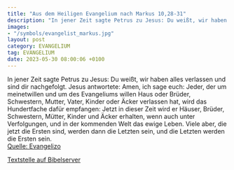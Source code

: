 ```yaml
---
title: "Aus dem Heiligen Evangelium nach Markus 10,28-31"
description: "In jener Zeit sagte Petrus zu Jesus: Du weißt, wir haben alles verlassen und sind dir nachgefolgt. Jesus antwortete: Amen, ich sage euch: Jeder, der um meinetwillen und um des Evangeliums willen Haus oder Brüder, Schwestern, Mutter, Vater, Kinder oder Äcker verlassen hat, wird da...."
images:
- "/symbols/evangelist_markus.jpg"
layout: post
category: EVANGELIUM
tag: EVANGELIUM
date: 2023-05-30 08:00:06 +0100
---
```

In jener Zeit sagte Petrus zu Jesus: Du weißt, wir haben alles verlassen und sind dir nachgefolgt.
Jesus antwortete: Amen, ich sage euch: Jeder, der um meinetwillen und um des Evangeliums willen Haus oder Brüder, Schwestern, Mutter, Vater, Kinder oder Äcker verlassen hat,
wird das Hundertfache dafür empfangen: Jetzt in dieser Zeit wird er Häuser, Brüder, Schwestern, Mütter, Kinder und Äcker erhalten, wenn auch unter Verfolgungen, und in der kommenden Welt das ewige Leben.<!--more-->
Viele aber, die jetzt die Ersten sind, werden dann die Letzten sein, und die Letzten werden die Ersten sein.<br>
[Quelle: Evangelizo](https://evangeliumtagfuertag.org/DE/gospel)

[Textstelle auf Bibelserver](https://www.bibleserver.com/EU/Markus10,28-31)
